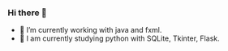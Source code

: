 ### Hi there 👋
- 🔭 I’m currently working with java and fxml.
- 🌱 I am currently studying python with SQLite, Tkinter, Flask.
<!--
**gmsilvera/gmsilvera** is a ✨ _special_ ✨ repository because its `README.md` (this file) appears on your GitHub profile.

Here are some ideas to get you started:


- 👯 I’m looking to collaborate on ...
- 🤔 I’m looking for help with ...
- 💬 Ask me about ...
- 📫 How to reach me: ...
- 😄 Pronouns: ...
- ⚡ Fun fact: ...
-->
